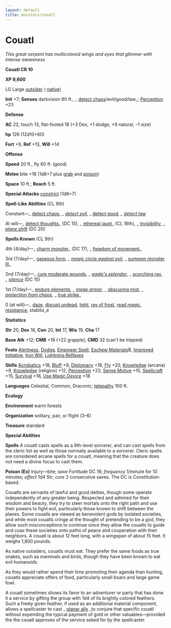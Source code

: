 ```yaml
---
layout: default
title: monsters/couatl
---
```

# Couatl

_This great serpent has multicolored wings and eyes that glimmer with intense awareness._

**Couatl CR 10**

**XP 9,600**

LG Large [outsider](creatureTypes#_outsider) ( [native](creatureTypes#_native-subtype))

**Init** +7; **Senses** darkvision 60 ft., _ [detect chaos](../spells/detectChaos#_detect-chaos)/evil/good/law_; [Perception](../skills/perception#_perception) +23

**Defense**

**AC** 22, touch 13, flat-footed 18 (+3 Dex, +1 dodge, +9 natural, –1 size)

**hp** 126 (12d10+60)

**Fort** +9, **Ref** +13, **Will** +14

**Offense**

**Speed** 20 ft., fly 60 ft. (good)

**Melee** bite +16 (1d8+7 plus [grab](universalMonsterRules#_grab) and [poison](universalMonsterRules#_poison))

**Space** 10 ft.; **Reach** 5 ft.

**Special Attacks** [constrict](universalMonsterRules#_constrict) (1d8+7)

**Spell-Like Abilities** (CL 9th)

Constant—_ [detect chaos](../spells/detectChaos#_detect-chaos)_, _ [detect evil](../spells/detectEvil#_detect-evil)_, _ [detect good](../spells/detectGood#_detect-good)_, _ [detect law](../spells/detectLaw#_detect-law)_

At will—_ [detect thoughts](../spells/detectThoughts#_detect-thoughts)_ (DC 15), _ [ethereal jaunt](../spells/etherealJaunt#_ethereal-jaunt)_ (CL 16th), _ [invisibility](../spells/invisibility#_invisibility)_, _ [plane shift](../spells/planeShift#_plane-shift)_ (DC 20)

**Spells Known** (CL 9th)

4th (4/day)—_ [charm monster](../spells/charmMonster#_charm-monster)_ (DC 17), _ [freedom of movement](../spells/freedomOfMovement#_freedom-of-movement)_

3rd (7/day)—_ [gaseous form](../spells/gaseousForm#_gaseous-form)_, _ [magic circle against evil](../spells/magicCircleAgainstEvil#_magic-circle-against-evil)_, _ [summon monster III](../spells/summonMonster#_summon-monster-iii)_

2nd (7/day)—_ [cure moderate wounds](../spells/cureModerateWounds#_cure-moderate-wounds)_, _ [eagle's splendor](../spells/eagleSSplendor#_eagle-s-splendor)_, _ [scorching ray](../spells/scorchingRay#_scorching-ray)_, _ [silence](../spells/silence#_silence)_ (DC 15)

1st (7/day)—_ [endure elements](../spells/endureElements#_endure-elements)_, _ [mage armor](../spells/mageArmor#_mage-armor)_, _ [obscuring mist](../spells/obscuringMist#_obscuring-mist)_, _ [protection from chaos](../spells/protectionFromChaos#_protection-from-chaos)_, _ [true strike](../spells/trueStrike#_true-strike)_

0 (at will)—_ [daze](../spells/daze#_daze), [disrupt undead](../spells/disruptUndead#_disrupt-undead), [light](../spells/light#_light), [ray of frost](../spells/rayOfFrost#_ray-of-frost), [read magic](../spells/readMagic#_read-magic), [resistance](../spells/resistance#_resistance), stabiliz_e

**Statistics**

**Str** 20, **Dex** 16, **Con** 20, **Int** 17, **Wis** 19, **Cha** 17

**Base Atk** +12; **CMB** +18 (+22 grapple); **CMD** 32 (can't be tripped)

**Feats** [Alertness](../feats#_alertness), [Dodge](../feats#_dodge), [Empower Spell](../feats#_empower-spell), [Eschew Materials](../feats#_eschew-materials)B, [Improved Initiative](../feats#_improved-initiative), [Iron Will](../feats#_iron-will), [Lightning Reflexes](../feats#_lightning-reflexes)

**Skills** [Acrobatics](../skills/acrobatics#_acrobatics) +18, [Bluff](../skills/bluff#_bluff) +9, [Diplomacy](../skills/diplomacy#_diplomacy) +18, [Fly](../skills/fly#_fly) +20, [Knowledge](../skills/knowledge#_knowledge) (arcana) +9, [Knowledge](../skills/knowledge#_knowledge) (religion) +12, [Perception](../skills/perception#_perception) +23, [Sense Motive](../skills/senseMotive#_sense-motive) +15, [Spellcraft](../skills/spellcraft#_spellcraft) +15, [Survival](../skills/survival#_survival) +16, [Use Magic Device](../skills/useMagicDevice#_use-magic-device) +18

**Languages** Celestial, Common, Draconic; [telepathy](universalMonsterRules#_telepathy) 100 ft.

**Ecology**

**Environment** warm forests

**Organization** solitary, pair, or flight (3–6)

**Treasure** standard

**Special Abilities**

**Spells** A couatl casts spells as a 9th-level sorcerer, and can cast spells from the cleric list as well as those normally available to a sorcerer. Cleric spells are considered arcane spells for a couatl, meaning that the creature does not need a divine focus to cast them.

**Poison (Ex)** Injury—bite; _save_ Fortitude DC 16; _frequency_ 1/minute for 10 minutes; _effect_ 1d4 Str; _cure_ 2 consecutive saves. The DC is Constitution-based.

Couatls are servants of lawful and good deities, though some operate independently of any greater being. Respected and admired for their wisdom and beauty, they try to steer mortals onto the right path and use their powers to fight evil, particularly those known to shift between the planes. Some couatls are viewed as benevolent gods by isolated societies, and while most couatls cringe at the thought of pretending to be a god, they allow such misconceptions to continue since they allow the couatls to guide and coax these societies onto paths of peace and cooperation with their neighbors. A couatl is about 12 feet long, with a wingspan of about 15 feet. It weighs 1,800 pounds.

As native outsiders, couatls must eat. They prefer the same foods as true snakes, such as mammals and birds, though they have been known to eat evil humanoids.

As they would rather spend their time promoting their agenda than hunting, couatls appreciate offers of food, particularly small boars and large game fowl.

A couatl sometimes shows its favor to an adventurer or party that has done it a service by gifting the group with 1d4 of its brightly colored feathers. Such a freely given feather, if used as an additional material component, allows a spellcaster to cast _ [planar ally](../spells/planarAlly#_planar-ally) _to conjure that specific couatl without expending the typical payment of gold or other valuables—provided the the couatl approves of the service asked for by the spellcaster.

